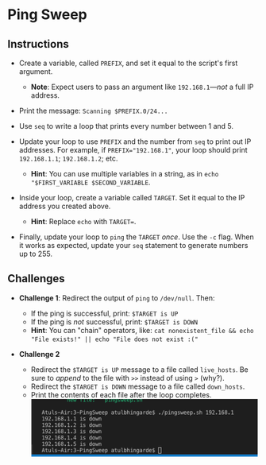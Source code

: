 # Ping Sweep
## Instructions
- Create a variable, called `PREFIX`, and set it equal to the script's first argument.
  - **Note**: Expect users to pass an argument like `192.168.1`—_not_ a full IP address.

- Print the message: `Scanning $PREFIX.0/24...`

- Use `seq` to write a loop that prints every number between 1 and 5.
 
- Update your loop to use `PREFIX` and the number from `seq` to print out IP addresses. For example, if `PREFIX="192.168.1"`, your loop should print `192.168.1.1`; `192.168.1.2`; etc.
  - **Hint**: You can use multiple variables in a string, as in `echo "$FIRST_VARIABLE $SECOND_VARIABLE`.

- Inside your loop, create a variable called `TARGET`. Set it equal to the IP address you created above.
  - **Hint**: Replace `echo` with `TARGET=`.

- Finally, update your loop to `ping` the `TARGET` _once_. Use the `-c` flag. When it works as expected, update your `seq` statement to generate numbers up to 255.

## Challenges
- **Challenge 1**: Redirect the output of `ping` to `/dev/null`. Then:
  - If the ping is successful, print: `$TARGET is UP`
  - If the ping is _not_ successful, print: `$TARGET is DOWN`
  - **Hint**: You can "chain" operators, like: `cat nonexistent_file && echo "File exists!" || echo "File does not exist :("`

- **Challenge 2**
  - Redirect the `$TARGET is UP` message to a file called `live_hosts`. Be sure to _append_ to the file with `>>` instead of using `>` (why?).
  - Redirect the `$TARGET is DOWN` message to a file called `down_hosts`.
  - Print the contents of each file after the loop completes.
![ping sweep](pingsweep.png)
